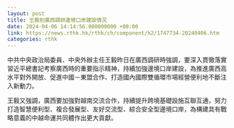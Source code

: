```yaml
---
layout: post
title: 王毅到廣西調研邊境口岸建設情況
date: 2024-04-06 14:14:56.000000000 +08:00
link: https://news.rthk.hk/rthk/ch/component/k2/1747734-20240406.htm
categories: rthk
---
```


中共中央政治局委員、中央外辦主任王毅昨日在廣西調研時強調，要深入貫徹落實習近平總書記考察廣西時的重要指示精神，持續加強邊境口岸建設，為推進廣西高水平對外開放、促進中國－東盟合作、打造國內國際雙循環市場經營便利地不斷注入新動力。

王毅又強調，廣西要加強對越南交流合作，持續提升跨境基礎設施互聯互通，努力打造智慧便利型、複合發展型、友好交流型、綜合安全型邊境口岸，為構建具有戰略意義的中越命運共同體作出更大貢獻。
